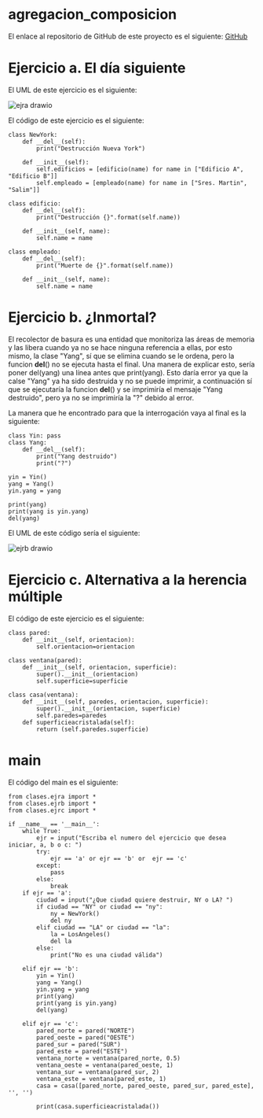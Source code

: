 # agregacion_composicion

El enlace al repositorio de GitHub de este proyecto es el siguiente: [GitHub](https://github.com/GonzaloGmv/agregacion_composicion)

# Ejercicio a. El día siguiente

El UML de este ejercicio es el siguiente:

![ejra drawio](https://user-images.githubusercontent.com/91721237/160280172-462837cd-c275-4d39-a8dc-ef5beb99000a.png)

El código de este ejercicio es el siguiente:
```
class NewYork:
    def __del__(self): 
        print("Destrucción Nueva York") 

    def __init__(self):
        self.edificios = [edificio(name) for name in ["Edificio A", "Edificio B"]] 
        self.empleado = [empleado(name) for name in ["Sres. Martin", "Salim"]]
 
class edificio: 
    def __del__(self): 
        print("Destrucción {}".format(self.name)) 
 
    def __init__(self, name): 
        self.name = name 
    
class empleado:
    def __del__(self): 
        print("Muerte de {}".format(self.name)) 
 
    def __init__(self, name): 
        self.name = name 
```


# Ejercicio b. ¿Inmortal?

El recolector de basura es una entidad que monitoriza las áreas de memoria y las libera cuando ya no se hace ninguna referencia a ellas, por esto mismo, la clase "Yang", sí que se elimina cuando se le ordena, pero la funcion __del__() no se ejecuta hasta el final.
Una manera de explicar esto, sería poner del(yang) una línea antes que print(yang). Esto daría error ya que la calse "Yang" ya ha sido destruida y no se puede imprimir, a continuación sí que se ejecutaría la funcion __del__() y se imprimiría el mensaje "Yang destruido", pero ya no se imprimiría la "?" debido al error.

La manera que he encontrado para que la interrogación vaya al final es la siguiente:
```
class Yin: pass 
class Yang: 
    def __del__(self): 
        print("Yang destruido")
        print("?")
 
yin = Yin() 
yang = Yang() 
yin.yang = yang 
 
print(yang) 
print(yang is yin.yang)
del(yang)
```
El UML de este código sería el siguiente:

![ejrb drawio](https://user-images.githubusercontent.com/91721237/160280193-f6c32261-994b-437a-ad26-8943c5f5d254.png)


# Ejercicio c. Alternativa a la herencia múltiple

El código de este ejercicio es el siguiente:
```
class pared: 
    def __init__(self, orientacion):
        self.orientacion=orientacion

class ventana(pared): 
    def __init__(self, orientacion, superficie):
        super().__init__(orientacion)
        self.superficie=superficie

class casa(ventana):
    def __init__(self, paredes, orientacion, superficie):
        super().__init__(orientacion, superficie)
        self.paredes=paredes
    def superficieacristalada(self):
        return (self.paredes.superficie)
```      

# main

El código del main es el siguiente:
```
from clases.ejra import *
from clases.ejrb import *
from clases.ejrc import *

if __name__ == '__main__':
    while True:
        ejr = input("Escriba el numero del ejercicio que desea iniciar, a, b o c: ")
        try:
            ejr == 'a' or ejr == 'b' or  ejr == 'c'
        except:
            pass
        else:
            break
    if ejr == 'a':
        ciudad = input("¿Que ciudad quiere destruir, NY o LA? ")
        if ciudad == "NY" or ciudad == "ny":
            ny = NewYork()
            del ny
        elif ciudad == "LA" or ciudad == "la":
            la = LosAngeles()
            del la
        else:
            print("No es una ciudad válida")
    
    elif ejr == 'b':
        yin = Yin() 
        yang = Yang() 
        yin.yang = yang 
        print(yang) 
        print(yang is yin.yang)
        del(yang)
    
    elif ejr == 'c':
        pared_norte = pared("NORTE") 
        pared_oeste = pared("OESTE") 
        pared_sur = pared("SUR") 
        pared_este = pared("ESTE")
        ventana_norte = ventana(pared_norte, 0.5) 
        ventana_oeste = ventana(pared_oeste, 1) 
        ventana_sur = ventana(pared_sur, 2) 
        ventana_este = ventana(pared_este, 1)
        casa = casa([pared_norte, pared_oeste, pared_sur, pared_este], '', '') 

        print(casa.superficieacristalada())
```     
